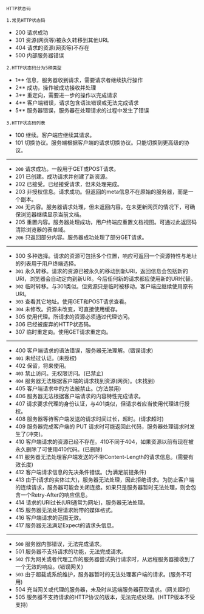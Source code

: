 `HTTP状态码`  

`1.常见HTTP状态码`  
- 200 请求成功
- 301 资源(网页等)被永久转移到其他URL
- 404 请求的资源(网页等)不存在
- 500 内部服务器错误

`2.HTTP状态码分为5种类型` 
- 1** 信息，服务器收到请求，需要请求者继续执行操作
- 2** 成功，操作被成功接收并处理
- 3** 重定向，需要进一步的操作以完成请求
- 4** 客户端错误，请求包含语法错误或无法完成请求
- 5** 服务器错误，服务器在处理请求的过程中发生了错误

`3.HTTP状态码列表`  
- 100 继续。客户端应继续其请求。
- 101 切换协议。服务端根据客户端的请求切换协议。只能切换到更高级的协议。

---
- `200` 请求成功。一般用于GET或POST请求。
- 201 已创建。成功请求并创建了新资源。
- 202 已接受。已经接受请求，但未处理完成。
- 203 非授权信息。请求成功。但返回的meta信息不在原始的服务器，而是一个副本。
- `204` 无内容。服务器请求处理，但未返回内容。在未更新网页的情况下，可确保浏览器继续显示当前文档。
- 205 重置内容。服务器处理成功，用户终端应重置文档视图。可通过此返回码清除浏览器的表单域。
- `206` 只返回部分内容。服务器成功处理了部分GET请求。
  
---
- 300 多种选择。请求的资源可包括多个位置，响应可返回一个资源特性与地址的列表用于用户终端选择。
- `301` 永久转移。请求的资源已被永久的移动到新URI，返回信息会包括新的URI，浏览器会自动定向到新URI。今后任何新的请求都应使用新的URI代替。
- `302` 临时转移。与301类似。但资源只是临时被移动。客户端应继续使用原有URI。
- `303` 查看其它地址。使用GET和POST请求查看。
- `304` 未修改。资源未改变，可直接使用缓存。
- 305 使用代理。所请求的资源必须通过代理访问。
- 306 已经被废弃的HTTP状态码。
- 307 临时重定向。使用GET请求重定向。

---
- 400 客户端请求的语法错误，服务器无法理解。(错误请求)
- `401` 未经过认证。(未授权)
- 402 保留，将来使用。
- `403` 禁止访问。无权限访问。(已禁止)
- `404` 服务器无法根据客户端的请求找到资源(网页)。(未找到)
- 405 客户端请求中的方法被禁止。(方法禁用)
- 406 服务器无法根据客户端请求的内容特性完成请求。
- 407 请求要求代理的身份认证，与401类似，但请求者应当使用代理进行授权。
- 408 服务器等待客户端发送的请求时间过长，超时。(请求超时)
- 409 服务器完成客户端的 PUT 请求时可能返回此代码，服务器处理请求时发生了(冲突)。
- 410 客户端请求的资源已经不存在。410不同于404，如果资源以前有现在被永久删除了可使用410代码。(已删除)
- 411 服务器无法处理客户端发送的不带Content-Length的请求信息。(需要有效长度)
- 412 客户端请求信息的先决条件错误。(为满足前提条件)
- 413 由于(请求的实体过大)，服务器无法处理，因此拒绝请求。为防止客户端的连续请求，服务器可能会关闭连接。如果只是服务器暂时无法处理，则会包含一个Retry-After的响应信息。
- 414 请求的URI过长(URI通常为网址)，服务器无法处理。
- 415 服务器无法处理请求附带的媒体格式。
- 416 客户端请求的范围无效。
- 417 服务器无法满足Expect的请求头信息。

---
- `500` 服务器内部错误，无法完成请求。
- 501 服务器不支持请求的功能，无法完成请求。
- `502` 作为网关或者代理工作的服务器尝试执行请求时，从远程服务器接收到了一个无效的响应。(错误网关)
- `503` 由于超载或系统维护，服务器暂时的无法处理客户端的请求。(服务不可用)
- 504 充当网关或代理的服务器，未及时从远端服务器获取请求。(网关超时)
- 505 服务器不支持请求的HTTP协议的版本，无法完成处理。(HTTP版本不受支持)